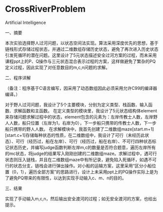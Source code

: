 # CrossRiverProblem
Artificial Intelligence

一、摘要

本次实验选择野人过河问题，以状态空间法实现。算法采用深度优先的思想，基于链栈形式存储过程状态，并通过二维数组存储历史状态，避免了再次进入历史状态引发死循环的潜在问题。这里设计了5元状态描述安全过河方案的过程，而未采用课程ppt上的P、Q操作与三元状态混合表示过程的方案，这样做避免了繁杂的PQ定义过程，因此实现了对任意数目的m,c,n问题的求解。

二、程序详解

（备注：程序基于C语言编写，因采用了动态数组因此必须采用允许C99的编译器编译。）

对于野人过河问题，我设计了5个主要模块，分别为定义类型、栈函数、输入函数、求解函数和主函数。
在定义类型的模块里，我设计了5元状态结构体element来存储问题求解过程中的状态，element包含的元素为：左岸传教士人数，左岸野人人数，船只位置（左岸为1，右岸为0），下一步船只携带的传教士人数，下一步船只携带的野人人数。
在求解模块中，我首先创建了二维数组maze[start.m+1][start.c+1]存储每种状态的性质，在二维数组中，我设计了可行（未经历此状态）、可行（经历过，船在左岸）、可行（经历过，船在右岸）、不可行四种状态标记状态历史，并编写judge函数判断左岸m,c的数量是否符合题意，遍历左岸所有的mc状态，将judge的结果写入刚刚创建的二维数组maze。求解过程中，遇可行状态则压入链栈，并且在二维数组maze中有所记录，避免陷入死循环，如遇不可行的状态分支，链栈会进行弹出操作。对小船的运输方案，这里采用“区分小船位置（0，1），遍历全部方案”的思路进行，设计上未采用ppt上的PQ操作实际上是为了避免PQ带来的有限性，以达到实现手动输入c、m、n的目的。

三、结果

实现了手动输入m,c,n，然后输出安全渡河的过程；如无安全渡河的方案，也给出提示。
